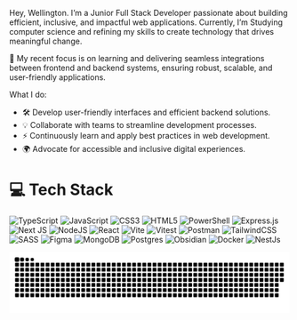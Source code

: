 Hey, Wellington. I’m a Junior Full Stack Developer passionate about building efficient, inclusive, and impactful web applications. Currently, I’m Studying computer science and refining my skills to create technology that drives meaningful change.

🌟 My recent focus is on learning and delivering seamless integrations between frontend and backend systems, ensuring robust, scalable, and user-friendly applications.

What I do:
 - 🛠 Develop user-friendly interfaces and efficient backend solutions.
 - 💡 Collaborate with teams to streamline development processes.
 - ⚡ Continuously learn and apply best practices in web development.
 - 🌍 Advocate for accessible and inclusive digital experiences.

# 💻 Tech Stack
![TypeScript](https://img.shields.io/badge/typescript-%23007ACC.svg?style=for-the-badge&logo=typescript&logoColor=white) ![JavaScript](https://img.shields.io/badge/javascript-%23ED8B00.svg?style=for-the-badge&logo=javascript&logoColor=white) ![CSS3](https://img.shields.io/badge/css3-%231572B6.svg?style=for-the-badge&logo=css3&logoColor=white) ![HTML5](https://img.shields.io/badge/html5-%23E34F26.svg?style=for-the-badge&logo=html5&logoColor=white) ![PowerShell](https://img.shields.io/badge/PowerShell-%235391FE.svg?style=for-the-badge&logo=powershell&logoColor=white) ![Express.js](https://img.shields.io/badge/express.js-%23404d59.svg?style=for-the-badge&logo=express&logoColor=%2361DAFB) ![Next JS](https://img.shields.io/badge/Next-black?style=for-the-badge&logo=next.js&logoColor=white) ![NodeJS](https://img.shields.io/badge/node.js-6DA55F?style=for-the-badge&logo=node.js&logoColor=white) ![React](https://img.shields.io/badge/react-%2320232a.svg?style=for-the-badge&logo=react&logoColor=%2361DAFB) ![Vite](https://img.shields.io/badge/vite-%23646CFF.svg?style=for-the-badge&logo=vite&logoColor=white) ![Vitest](https://img.shields.io/badge/vitest-%23ED8B00.svg?style=for-the-badge&logo=vitest&logoColor=green) ![Postman](https://img.shields.io/badge/postman-%23646CFF.svg?style=for-the-badge&logo=postman&logoColor=amber) ![TailwindCSS](https://img.shields.io/badge/tailwindcss-%2338B2AC.svg?style=for-the-badge&logo=tailwind-css&logoColor=white) ![SASS](https://img.shields.io/badge/SASS-hotpink.svg?style=for-the-badge&logo=SASS&logoColor=white) ![Figma](https://img.shields.io/badge/figma-%23F24E1E.svg?style=for-the-badge&logo=figma&logoColor=white) ![MongoDB](https://img.shields.io/badge/MongoDB-%234ea94b.svg?style=for-the-badge&logo=mongodb&logoColor=white) ![Postgres](https://img.shields.io/badge/postgres-%23316192.svg?style=for-the-badge&logo=postgresql&logoColor=white) ![Obsidian](https://img.shields.io/badge/obsidian-%23404d59.svg?style=for-the-badge&logo=obsidian&logoColor=purple) ![Docker](https://img.shields.io/badge/docker-%23007ACC.svg?style=for-the-badge&logo=docker&logoColor=white) ![NestJs](https://img.shields.io/badge/nestjs-%FF24CCFF.svg?style=for-the-badge&logo=nestjs&logoColor=red) 

<picture>
  <source media="(prefers-color-scheme: dark)" srcset="https://raw.githubusercontent.com/WellingtonVell/WellingtonVell/output/github-snake-dark.svg" />
  <source media="(prefers-color-scheme: light)" srcset="https://raw.githubusercontent.com/WellingtonVell/WellingtonVell/output/github-snake.svg" />
  <img alt="github-snake" src="https://raw.githubusercontent.com/WellingtonVell/WellingtonVell/output/github-snake.svg" />
</picture>

